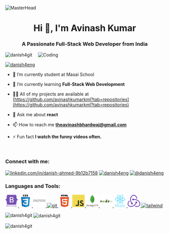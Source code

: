 ![MasterHead](https://cdn.computercareers.org/wp-content/uploads/Become-a-Web-Developer.jpg)
<h1 align="center">Hi 👋, I'm Avinash Kumar</h1>
<h3 align="center">A Passionate Full-Stack Web Developer from India</h3>
<img align="right" alt="Coding" width="400" src="https://qphs.fs.quoracdn.net/main-qimg-fa7b4bdc3b2f73e749e5c2c646d4ae13">

<p align="left"> <img src="https://komarev.com/ghpvc/?username=danish4git&label=Profile%20views&color=0e75b6&style=flat" alt="danish4git" /> </p>

<p align="left"> <a href="https://twitter.com/danish4eng" target="blank"><img src="https://img.shields.io/twitter/follow/danish4eng?logo=twitter&style=for-the-badge" alt="danish4eng" /></a> </p>

- 🔭 I’m currently student at Masai School


- 🌱 I’m currently learning **Full-Stack Web Development**

- 👨‍💻 All of my projects are available at [https://github.com/avinashkumarkml?tab=repositories](https://github.com/avinashkumarkml?tab=repositories)

- 💬 Ask me about **react**

- 📫 How to reach me **theavinashbhardwaj@gmail.com**

- ⚡ Fun fact **I watch the funny videos often.**

</br>
<h3 align="left">Connect with me:</h3>
<p align="left">
<a href="https://linkedin.com/in/linkedin.com/in/danish-ahmed-9b12b7158" target="blank"><img align="center" src="https://raw.githubusercontent.com/rahuldkjain/github-profile-readme-generator/master/src/images/icons/Social/linked-in-alt.svg" alt="linkedin.com/in/danish-ahmed-9b12b7158" height="30" width="40" /></a>
<a href="https://codesandbox.com/danish4eng" target="blank"><img align="center" src="https://raw.githubusercontent.com/rahuldkjain/github-profile-readme-generator/master/src/images/icons/Social/codesandbox.svg" alt="danish4eng" height="30" width="40" /></a>
<a href="https://medium.com/@danish4eng" target="blank"><img align="center" src="https://raw.githubusercontent.com/rahuldkjain/github-profile-readme-generator/master/src/images/icons/Social/medium.svg" alt="@danish4eng" height="30" width="40" /></a>



<h3 align="left">Languages and Tools:</h3>
<p align="left"> <a href="https://getbootstrap.com" target="_blank" rel="noreferrer"> <img src="https://raw.githubusercontent.com/devicons/devicon/master/icons/bootstrap/bootstrap-plain-wordmark.svg" alt="bootstrap" width="40" height="40"/> </a> <a href="https://www.w3schools.com/css/" target="_blank" rel="noreferrer"> <img src="https://raw.githubusercontent.com/devicons/devicon/master/icons/css3/css3-original-wordmark.svg" alt="css3" width="40" height="40"/> </a> <a href="https://expressjs.com" target="_blank" rel="noreferrer"> <img src="https://raw.githubusercontent.com/devicons/devicon/master/icons/express/express-original-wordmark.svg" alt="express" width="40" height="40"/> </a> <a href="https://git-scm.com/" target="_blank" rel="noreferrer"> <img src="https://www.vectorlogo.zone/logos/git-scm/git-scm-icon.svg" alt="git" width="40" height="40"/> </a> <a href="https://www.w3.org/html/" target="_blank" rel="noreferrer"> <img src="https://raw.githubusercontent.com/devicons/devicon/master/icons/html5/html5-original-wordmark.svg" alt="html5" width="40" height="40"/> </a> <a href="https://developer.mozilla.org/en-US/docs/Web/JavaScript" target="_blank" rel="noreferrer"> <img src="https://raw.githubusercontent.com/devicons/devicon/master/icons/javascript/javascript-original.svg" alt="javascript" width="40" height="40"/> </a> <a href="https://www.mongodb.com/" target="_blank" rel="noreferrer"> <img src="https://raw.githubusercontent.com/devicons/devicon/master/icons/mongodb/mongodb-original-wordmark.svg" alt="mongodb" width="40" height="40"/> </a> <a href="https://nodejs.org" target="_blank" rel="noreferrer"> <img src="https://raw.githubusercontent.com/devicons/devicon/master/icons/nodejs/nodejs-original-wordmark.svg" alt="nodejs" width="40" height="40"/> </a> <a href="https://reactjs.org/" target="_blank" rel="noreferrer"> <img src="https://raw.githubusercontent.com/devicons/devicon/master/icons/react/react-original-wordmark.svg" alt="react" width="40" height="40"/> </a> <a href="https://redux.js.org" target="_blank" rel="noreferrer"> <img src="https://raw.githubusercontent.com/devicons/devicon/master/icons/redux/redux-original.svg" alt="redux" width="40" height="40"/> </a> <a href="https://tailwindcss.com/" target="_blank" rel="noreferrer"> <img src="https://www.vectorlogo.zone/logos/tailwindcss/tailwindcss-icon.svg" alt="tailwind" width="40" height="40"/> </a> </p>

<p><img align="left" src="https://github-readme-stats.vercel.app/api/top-langs?username=danish4git&show_icons=true&locale=en&layout=compact" alt="danish4git" /></p>

<p>&nbsp;<img align="center" src="https://github-readme-stats.vercel.app/api?username=danish4git&show_icons=true&locale=en" alt="danish4git" /></p>

<p><img align="center" src="https://github-readme-streak-stats.herokuapp.com/?user=danish4git&" alt="danish4git" /></p>
